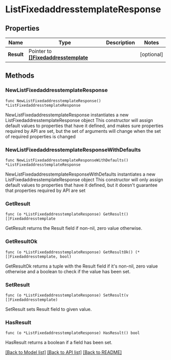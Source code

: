 # ListFixedaddresstemplateResponse

## Properties

Name | Type | Description | Notes
------------ | ------------- | ------------- | -------------
**Result** | Pointer to [**[]Fixedaddresstemplate**](Fixedaddresstemplate.md) |  | [optional] 

## Methods

### NewListFixedaddresstemplateResponse

`func NewListFixedaddresstemplateResponse() *ListFixedaddresstemplateResponse`

NewListFixedaddresstemplateResponse instantiates a new ListFixedaddresstemplateResponse object
This constructor will assign default values to properties that have it defined,
and makes sure properties required by API are set, but the set of arguments
will change when the set of required properties is changed

### NewListFixedaddresstemplateResponseWithDefaults

`func NewListFixedaddresstemplateResponseWithDefaults() *ListFixedaddresstemplateResponse`

NewListFixedaddresstemplateResponseWithDefaults instantiates a new ListFixedaddresstemplateResponse object
This constructor will only assign default values to properties that have it defined,
but it doesn't guarantee that properties required by API are set

### GetResult

`func (o *ListFixedaddresstemplateResponse) GetResult() []Fixedaddresstemplate`

GetResult returns the Result field if non-nil, zero value otherwise.

### GetResultOk

`func (o *ListFixedaddresstemplateResponse) GetResultOk() (*[]Fixedaddresstemplate, bool)`

GetResultOk returns a tuple with the Result field if it's non-nil, zero value otherwise
and a boolean to check if the value has been set.

### SetResult

`func (o *ListFixedaddresstemplateResponse) SetResult(v []Fixedaddresstemplate)`

SetResult sets Result field to given value.

### HasResult

`func (o *ListFixedaddresstemplateResponse) HasResult() bool`

HasResult returns a boolean if a field has been set.


[[Back to Model list]](../README.md#documentation-for-models) [[Back to API list]](../README.md#documentation-for-api-endpoints) [[Back to README]](../README.md)


